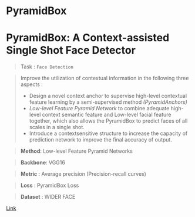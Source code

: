 # PyramidBox
<h1>PyramidBox: A Context-assisted Single Shot
Face Detector</h1>

>Task : `Face Detection`

> Improve the utilization of contextual information in the following three
aspects :
> - Design a novel context anchor to supervise high-level
contextual feature learning by a semi-supervised method _(PyramidAnchors)_
> - _*Low-level Feature Pyramid
Network*_  to combine adequate high-level context semantic feature and
Low-level facial feature together, which also allows the PyramidBox to
predict faces of all scales in a single shot.
> - Introduce a contextsensitive structure to increase the capacity of prediction network to improve the final accuracy of output.

> **Method**: Low-level Feature Pyramid
Networks

> **Backbone**: VGG16

> **Metric** : Average precision (Precision-recall curves)

> **Loss** : PyramidBox Loss

> **Dataset** : WIDER FACE



[Link](https://paperswithcode.com/paper/pyramidbox-a-context-assisted-single-shot)